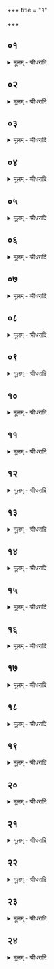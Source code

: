 +++
title = "१"

+++


## ०१
<details><summary>मूलम् - श्रीधरादि</summary>

ऋत᳘व्या ऽउ᳘पदधाति॥  
(त्यृ) ऋत᳘व ऽएते य᳘दृत᳘व्या ऽऋतू᳘ने᳘वैतदु᳘पदधाति त᳘देतत्स᳘र्व्वं य᳘दृत᳘व्याः संव्वत्स᳘रो वा᳘ ऽऋत᳘व्याः संव्वत्सर᳘ ऽइदᳫँ᳭ स᳘र्व्वमिद᳘मे᳘वैतत्स᳘र्व्वमु᳘पदधात्य᳘थो प्रज᳘ननमेत᳘त्संव्वत्सरो वा᳘ ऽऋत᳘व्याः संव्वत्सरः᳘ प्रज᳘ननं प्रज᳘ननमे᳘वैतदुपदधाति[[!!]]॥
</details>

## ०२
<details><summary>मूलम् - श्रीधरादि</summary>

य᳘द्वे᳘व ऽर्त᳘व्या ऽउपद᳘धाति[[!!]]॥  
क्षत्रं वा᳘ ऽऋत᳘व्या व्वि᳘श ऽइमा ऽइ᳘तरा ऽइ᳘ष्टकाः क्षत्रं त᳘द्वि᳘श्यत्ता᳘रं[[!!]] दधाति ताः स᳘र्व्वासु चि᳘तिषू᳘पदधाति स᳘र्व्वस्यां त᳘द्विशि᳘ क्षत्र᳘मत्ता᳘रं दधाति॥
</details>

## ०३
<details><summary>मूलम् - श्रीधरादि</summary>

य᳘द्वे᳘व ऽर्त᳘व्या ऽउपद᳘धाति[[!!]]॥  
संव्वत्सर᳘ ऽए᳘षो ऽग्निः स᳘ ऽऋत᳘व्याभिः स᳘ᳫँ᳘हितः संव्वत्सर᳘मे᳘वैत᳘दृतुभिः[[!!]] सं᳘तनोति सं᳘दधाति ता वै ना᳘नाप्रभृतयः समानो᳘दर्का ऽऋत᳘वो वा᳘ ऽअसृज्यन्त ते᳘ सृष्टा ना᳘नै᳘वास᳘न्[[!!]]॥
</details>

## ०४
<details><summary>मूलम् - श्रीधरादि</summary>

(सं᳘स्ते) ते ऽब्रुवन्॥  
(न्न) न वा᳘ ऽइत्थᳫँ᳭ स᳘न्तः शक्ष्यामः प्र᳘जनयितुᳫँ᳭ रूपैः᳘ समा᳘यामे᳘ति त ऽए᳘कैकमृतु᳘ᳫँ᳘ रूपैः᳘ समा᳘यंस्त᳘स्मादे᳘कैकस्मिन्नृतौ स᳘र्व्वेषामृतूना᳘ᳫँ᳘ रूपं᳘ ता यन्ना᳘नाप्रभृतयो ना᳘ना ह्य᳘सृज्यन्ता᳘थ य᳘त्समानो᳘दर्का रूपै᳘र्हि[[!!]] समा᳘यन्॥
</details>

## ०५
<details><summary>मूलम् - श्रीधरादि</summary>

(न्त्स) स ऽउ᳘पदधाति॥  
त᳘पश्च तप᳘स्यश्च[[!!]] शैशिरा᳘वृतू ऽइ᳘ति ना᳘मनी ऽएनयोरेते ना᳘मभ्यामे᳘वैने ऽएतदु᳘पदधात्यसौ वा᳘ ऽआदित्यस्त᳘पस्त᳘स्मादेता᳘वृतू ऽअ᳘नन्तर्हितौ तद्य᳘देत᳘स्मादेता᳘वृतू ऽअ᳘नन्तर्हितौ त᳘स्मादेतौ त᳘पश्च तप᳘स्यश्च[[!!]]॥
</details>

## ०६
<details><summary>मूलम् - श्रीधरादि</summary>

(श्चा) अग्नेरन्तःश्ले᳘षो ऽसी᳘ति॥  
संव्वत्सर᳘ ऽए᳘षो ऽग्निः स᳘ ऽऋत᳘व्याभिः स᳘ᳫँ᳘हितः संव्वत्सर᳘मे᳘वैत᳘दृतु᳘भिः सं᳘तनोति सं᳘दधाति क᳘ल्पेतां द्या᳘वापृथिवी[[!!]] कल्पन्तामा᳘प ऽओ᳘षधय ऽइ᳘तीद᳘मे᳘वैतत्स᳘र्व्वमृतु᳘भिः कल्पयति क᳘ल्पन्तामग्न᳘यः पृ᳘थङ् मम ज्यै᳘ष्ठ्याय स᳘व्रता ऽइ᳘त्यग्न᳘यो हैते पृ᳘थग्य᳘देता ऽइ᳘ष्टकास्ते य᳘था ऽन᳘योर्ऋत्वोर्ज्यै᳘ष्ठ्याय क᳘ल्पेरन्नेव᳘मेत᳘दाह ये᳘ ऽअग्न᳘यः स᳘मनसो ऽन्तरा द्या᳘वापृथिवी᳘ ऽइमे ऽइ᳘ति य᳘थैव य᳘जुस्त᳘था ब᳘न्धुः शैशिरा᳘वृतू᳘ ऽअभिक᳘ल्पमाना ऽइ᳘न्द्रमिव देवा᳘ ऽअभिसं᳘विशन्त्वि᳘ति य᳘थे᳘न्द्रं देवा᳘ ऽअभिसं᳘विष्टा ऽएव᳘मिमा᳘वृतू ज्यै᳘ष्ठ्यायाभिसं᳘विशन्त्वि᳘त्येतद्द्वे ऽइ᳘ष्टके भवतो द्वौ हि मा᳘सावृतुः[[!!]] सकृ᳘त्सादयत्ये᳘कं त᳘दृतुं᳘ करोति॥
</details>

## ०७
<details><summary>मूलम् - श्रीधरादि</summary>

तद्य᳘देते ऽअ᳘त्रोपद᳘धाति॥  
संव्वत्सर᳘ ऽए᳘षो ऽग्नि᳘रिम᳘ ऽउ लोकाः᳘ संव्वत्सरस्त᳘स्य द्यौ᳘रेव᳘ पञ्चमी चि᳘तिर्द्यौ᳘रस्य शि᳘शिर ऽऋतुस्तद्य᳘देते ऽअ᳘त्रोपद᳘धाति य᳘दे᳘वास्यैते᳘ ऽआत्म᳘नस्तदस्मिन्नेतत्प्र᳘तिदधाति[[!!]] त᳘स्मादेते ऽअत्रो᳘पदधाति[[!!]]॥
</details>

## ०८
<details><summary>मूलम् - श्रीधरादि</summary>

य᳘द्वे᳘वैते ऽअ᳘त्रोपद᳘धाति॥  
प्रजा᳘पतिरे᳘षो ऽग्निः᳘ संव्वत्सर᳘ ऽउ प्रजा᳘पतिस्त᳘स्य शि᳘र ऽएव᳘ पञ्चमी चि᳘तिः शि᳘रो ऽस्य शि᳘शिर ऽऋतुस्तद्य᳘देते ऽअ᳘त्रोपद᳘धाति य᳘दे᳘वास्यैते ऽआत्म᳘नस्त᳘दस्मिन्नेतत्प्र᳘तिदधाति त᳘स्मादेते ऽअत्रो᳘पदधाति॥
</details>

## ०९
<details><summary>मूलम् - श्रीधरादि</summary>

स᳘ पुर᳘स्तात्स्वयमातृण्णा᳘यै च व्विश्व᳘ज्योतिषश्च ऽर्त᳘व्ये ऽउ᳘पदधाति॥  
द्यौर्वा᳘ ऽउत्तमा᳘ स्वयमातृ᳘ण्णा ऽऽदित्य᳘ ऽउत्तमा᳘ व्विश्व᳘ज्योतिरर्व्वाची᳘नं त᳘द्दिव᳘श्चादित्या᳘च्च ऽर्तू᳘न्दधाति त᳘स्मादर्व्वाची᳘नमेवा᳘त ऽऋतवो᳘ ऽथो प्रज᳘ननमेत᳘दर्व्वाची᳘नं त᳘द्दिव᳘श्चादित्या᳘श्च प्रज᳘ननं दधाति त᳘स्मादर्व्वाची᳘नमेवा᳘तः प्र᳘जायते स्थित᳘ᳫँ᳘ हैवा᳘तः प᳘राक्प्रज᳘ननं या᳘वन्तो᳘ ह्येव सना᳘ग्रे देवास्ता᳘वन्तो देवाः[[!!]]॥
</details>

## १०
<details><summary>मूलम् - श्रीधरादि</summary>

(ऽ) अ᳘थ प्रथमा᳘यै स्वयमातृण्णा᳘यै प्रथमा᳘यै च व्विश्व᳘ज्योतिष ऽउप᳘रिष्टादृत᳘व्ये ऽउ᳘पदधाति॥  
(ती) इयं वै᳘ प्रथमा᳘ स्वयमातृ᳘ण्णा ऽग्निः᳘ प्रथमा᳘ व्विश्व᳘ज्योतिस्त᳘दूर्ध्वा᳘नृतून्दधाति[[!!]] त᳘स्मादित᳘ ऽऊर्ध्वा᳘ ऽऋतवो᳘ ऽथो प्रज᳘ननमेत᳘दितस्त᳘दूर्ध्वं᳘ प्रज᳘ननं दधाति त᳘स्मादित᳘ ऽऊर्ध्व᳘मेव प्र᳘जायते॥
</details>

## ११
<details><summary>मूलम् - श्रीधरादि</summary>

ता न᳘ व्यूहेत्॥  
(न्ने᳘) ने᳘दृतून्व्यू᳘हानी᳘ति यो वै᳘ म्रिय᳘त ऽऋत᳘वो ह त᳘स्मै[[!!]] व्युह्यन्ते त᳘स्माद्य᳘त्रैव[[!!]] प्रथमे᳘ ऽउपद᳘धाति तत्स᳘र्व्वा ऽउ᳘पदध्यात्॥
</details>

## १२
<details><summary>मूलम् - श्रीधरादि</summary>

(द᳘) अ᳘थो ऽइमे वै᳘ लोका᳘ ऽऋत᳘व्याः॥  
(ऽ) इमांस्त᳘ल्लोका᳘नूर्ध्वांश्चितिभिश्चिनोत्य᳘थो[[!!]] क्षत्रं वा᳘ ऽऋत᳘व्याः क्षत्रं त᳘दूर्ध्वं चि᳘तिभिश्चिनोत्य᳘थो संव्वत्सरो वा᳘ ऽऋतव्याः[[!!]] संव्वत्सरं त᳘दूर्ध्वं चि᳘तिभिश्चिनोति ता᳘ नान्य᳘या य᳘जुष्मत्ये᳘ष्टकयोप᳘रिष्टादभ्युपदध्यान्ने᳘त्क्षत्रं᳘[[!!]] व्वि᳘शा ऽभ्युपद᳘धानी᳘ति॥
</details>

## १३
<details><summary>मूलम् - श्रीधरादि</summary>

ता᳘ हैता᳘ ऽएव᳘ संया᳘न्यः॥  
(ऽ) एतद्वै᳘ देवा᳘ ऽऋत᳘व्याभिरे᳘वेमाँ᳘ल्लोकान्त्स᳘मयुरित᳘श्चोर्ध्वा᳘नमुतश्चार्व्वा᳘चस्त᳘थै᳘वैतद्य᳘जमान ऽऋत᳘व्याभिरे᳘वेमाँ᳘ल्लोकान्त्सं᳘यातीत᳘श्चोर्ध्वा᳘नमु᳘तश्चार्व्वा᳘चः॥
</details>

## १४
<details><summary>मूलम् - श्रीधरादि</summary>

(स्त᳘) त᳘दु ह च᳘रकाध्वर्यवः॥  
(वो ऽन्या᳘) अन्या᳘ ऽएव᳘ संया᳘नीरित्यु᳘पदधति न त᳘था कुर्यादत्य᳘हैव᳘ रेच᳘यन्त्येता᳘ ऽउ ऽएव᳘ संया᳘न्यः॥
</details>

## १५
<details><summary>मूलम् - श्रीधरादि</summary>

(न्यो᳘ ऽथ) अ᳘थ व्विश्व᳘ज्योतिषमु᳘पदधाति॥  
(त्या) आदित्यो᳘ वा᳘ ऽउत्तमा᳘ व्विश्व᳘ज्योतिरादित्यो᳘ ह्ये᳘वामुष्मिँल्लोके[[!!]] व्वि᳘श्वं ज्यो᳘तिरादित्य᳘मे᳘वैतदु᳘पदधाति॥
</details>

## १६
<details><summary>मूलम् - श्रीधरादि</summary>

य᳘द्वेव᳘ व्विश्व᳘ज्योतिषमुपद᳘धाति॥  
प्रजा वै᳘ व्विश्व᳘ज्योतिः प्रजा᳘ ह्येव व्वि᳘श्वं ज्यो᳘तिः प्रज᳘ननमे᳘वैतदु᳘पदधाति॥
</details>

## १७
<details><summary>मूलम् - श्रीधरादि</summary>

स᳘ पुर᳘स्तात्स्वयमातृण्णा᳘यै व्विश्व᳘ज्योतिषमु᳘पदधाति॥  
द्यौर्वा᳘ ऽउत्तमा᳘ स्वयमातृ᳘ण्णादित्य᳘ ऽउत्तमा᳘[[!!]] व्विश्व᳘ज्योतिरर्व्वाची᳘नं त᳘द्दिव᳘ ऽआदित्यं᳘ दधाति त᳘स्मादे᳘षो ऽर्व्वाची᳘नमेवा᳘तस्तपत्य᳘थो प्रज᳘ननमेत᳘दर्व्वाची᳘नं त᳘द्दिवः᳘ प्रज᳘ननं दधाति त᳘स्मादर्व्वाची᳘नमेवा᳘तः प्र᳘जायते॥
</details>

## १८
<details><summary>मूलम् - श्रीधरादि</summary>

(ते᳘ ऽथ) अ᳘थ प्रथमा᳘यै स्वयमातृण्णा᳘यै॥  
(या ऽउ) उप᳘रिष्टाद्विश्व᳘ज्योतिषमु᳘पदधातीयं वै᳘ प्रथमा᳘ स्वयमातृ᳘ण्णा ऽग्निः᳘ प्रथमा᳘ व्विश्व᳘ज्योतिरितस्त᳘दूर्ध्व᳘मग्निं᳘ दधाति तस्मादित᳘ ऽऽऊ᳘र्ध्वो ऽग्नि᳘र्दीप्यते᳘ ऽथो प्रज᳘ननमेत᳘दितस्तदूर्ध्वं᳘[[!!]] प्र᳘जननं दधाति त᳘स्मादित᳘ ऽऊर्ध्व᳘मेव प्र᳘जायते॥
</details>

## १९
<details><summary>मूलम् - श्रीधरादि</summary>

(ते᳘ ऽथ) अ᳘थ मध्यमा᳘यै स्वयमातृण्णा᳘यै॥  
(या ऽउ) उप᳘रिष्टाद्विश्व᳘ज्योतिषमु᳘पदधात्यन्त᳘रिक्षं वै᳘ मध्यमा᳘ स्वयमातृण्णा᳘ व्वायु᳘र्मध्यमा᳘ व्विश्व᳘ज्योतिरन्त᳘रिक्षे त᳘द्वायुं᳘ दधाति त᳘स्मादय᳘मन्त᳘रिक्षे व्वायुः[[!!]]॥
</details>

## २०
<details><summary>मूलम् - श्रीधरादि</summary>

(स्ता᳘) ता᳘न्येता᳘नि ज्यो᳘तीᳫँ᳭षि॥  
तद्य᳘देता᳘ ऽएव᳘मुपद᳘धात्येता᳘न्ये᳘वैतज्ज्यो᳘तीᳫँ᳭षि सम्य᳘ञ्चि दधाति त᳘स्मादित᳘ ऽऊ᳘र्ध्वो ऽग्निर्दी᳘प्यते ऽर्व्वा᳘ङ्सा᳘वादित्य᳘स्तपत्यन्त᳘रिक्षे ऽयं᳘ तिर्य᳘ङ् व्वायुः᳘ पवते॥
</details>

## २१
<details><summary>मूलम् - श्रीधरादि</summary>

परमेष्ठी᳘ त्वा सादयत्वि᳘ति॥  
परमेष्ठी᳘ ह्येतां᳘ पञ्चमीं चि᳘तिम᳘पश्यद्दिव᳘स्पृष्ठे ज्यो᳘तिष्मतीमि᳘ति दिवो᳘ ह्यसौ᳘[[!!]] पृष्ठे ज्यो᳘तिष्मानादित्यः[[!!]]॥
</details>

## २२
<details><summary>मूलम् - श्रीधरादि</summary>

(त्यो) व्वि᳘श्वस्मै प्राणा᳘यापाना᳘य॥  
व्यानाये᳘ति प्राणो वै᳘ व्विश्व᳘ज्योतिः स᳘र्व्वस्मा ऽउ वा᳘ ऽएत᳘स्मै प्राणो व्वि᳘श्वं ज्यो᳘तिर्यच्छे᳘ति स᳘र्व्वं ज्यो᳘तिर्यच्छे᳘त्येतत्सू᳘र्यस्ते᳘ ऽधिपतिरि᳘ति सू᳘र्यमे᳘वास्या ऽअ᳘धिपतिं करोति सादयित्वा सू᳘ददोहसा᳘ ऽधिवदति त᳘स्योक्तो ब᳘न्धुः॥
</details>

## २३
<details><summary>मूलम् - श्रीधरादि</summary>

(स्ता᳘) ता᳘ हैता᳘ ऽएव᳘ संया᳘न्यः॥  
(ऽ) एतद्वै᳘ देवा᳘ व्विश्व᳘ज्योतिर्भिरे᳘वेमाँ᳘ल्लोकान्त्स᳘मयुरित᳘श्चोर्ध्वा᳘नमु᳘तश्चार्व्वा᳘चस्त᳘थै᳘वैतद्य᳘जमानो व्विश्व᳘ज्योतिर्भिरे᳘वेमाँ᳘ल्लोकान्त्सं᳘यातीत᳘श्चोर्ध्वा᳘नमु᳘तश्चार्वा᳘चः॥
</details>

## २४
<details><summary>मूलम् - श्रीधरादि</summary>

(स्त᳘) त᳘दु ह च᳘रकाध्वर्यवः॥  
(वो ऽन्या᳘) अन्या᳘ ऽएव᳘ संया᳘नीरित्यु᳘पदधति न त᳘था कुर्यादत्य᳘हैव रेच᳘यन्त्येता᳘ ऽउ ऽएव᳘ संया᳘न्यः॥
</details>
